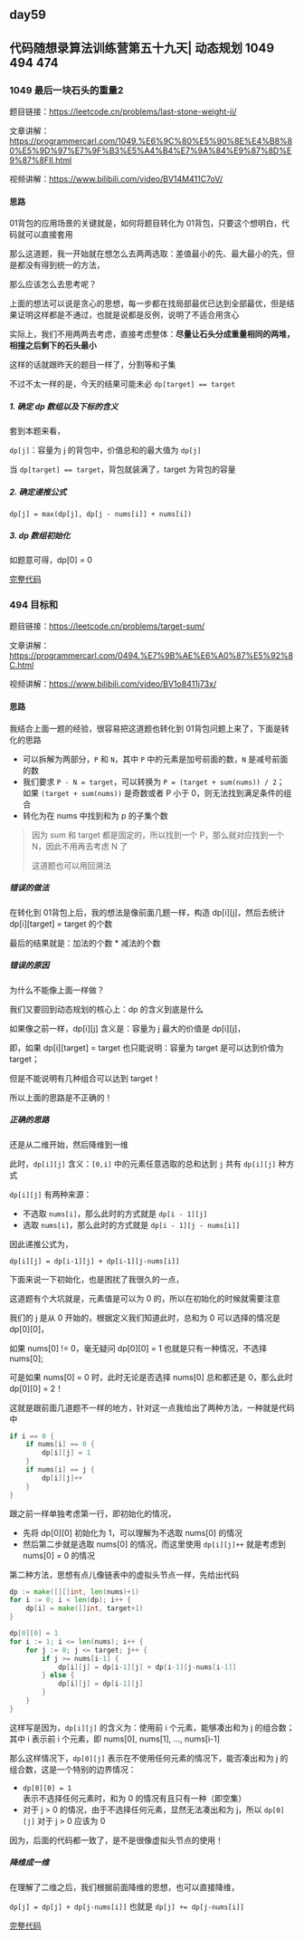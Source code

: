 ## day59

## 代码随想录算法训练营第五十九天| 动态规划 1049 494 474

### 1049 最后一块石头的重量2

题目链接：https://leetcode.cn/problems/last-stone-weight-ii/

文章讲解：https://programmercarl.com/1049.%E6%9C%80%E5%90%8E%E4%B8%80%E5%9D%97%E7%9F%B3%E5%A4%B4%E7%9A%84%E9%87%8D%E9%87%8FII.html

视频讲解：https://www.bilibili.com/video/BV14M411C7oV/

#### 思路
01背包的应用场景的关键就是，如何将题目转化为 01背包，只要这个想明白，代码就可以直接套用

那么这道题，我一开始就在想怎么去两两选取：差值最小的先、最大最小的先，但是都没有得到统一的方法，

那么应该怎么去思考呢？

上面的想法可以说是贪心的思想，每一步都在找局部最优已达到全部最优，但是结果证明这样都是不通过，也就是说都是反例，说明了不适合用贪心

实际上，我们不用两两去考虑，直接考虑整体：**尽量让石头分成重量相同的两堆，相撞之后剩下的石头最小**

这样的话就跟昨天的题目一样了，分割等和子集

不过不太一样的是，今天的结果可能未必 `dp[target] == target`

##### 1. 确定 dp 数组以及下标的含义

套到本题来看，

`dp[j]`：容量为 j 的背包中，价值总和的最大值为 `dp[j]`

当 `dp[target] == target`，背包就装满了，target 为背包的容量

##### 2. 确定递推公式

`dp[j] = max(dp[j], dp[j - nums[i]] + nums[i])`

##### 3. dp 数组初始化

如题意可得，dp[0] = 0

[完整代码](https://github.com/hd2yao/leetcode/tree/master/training/day59/1049_last_stone_weight_ii.go)

### 494 目标和

题目链接：https://leetcode.cn/problems/target-sum/

文章讲解：https://programmercarl.com/0494.%E7%9B%AE%E6%A0%87%E5%92%8C.html

视频讲解：https://www.bilibili.com/video/BV1o8411j73x/

#### 思路
我结合上面一题的经验，很容易把这道题也转化到 01背包问题上来了，下面是转化的思路

- 可以拆解为两部分，`P` 和 `N`，其中 `P` 中的元素是加号前面的数，`N` 是减号前面的数
- 我们要求 `P - N = target`，可以转换为 `P = (target + sum(nums)) / 2`；
如果 `(target + sum(nums))` 是奇数或者 P 小于 0，则无法找到满足条件的组合
- 转化为在 nums 中找到和为 p 的子集个数

> 因为 sum 和 target 都是固定的，所以找到一个 P，那么就对应找到一个 N，因此不用再去考虑 N 了
> 
> 这道题也可以用回溯法

##### 错误的做法
在转化到 01背包上后，我的想法是像前面几题一样，构造 dp[i][j]，然后去统计 dp[i][target] = target 的个数

最后的结果就是：加法的个数 * 减法的个数

##### 错误的原因
为什么不能像上面一样做？

我们又要回到动态规划的核心上：dp 的含义到底是什么

如果像之前一样，dp[i][j] 含义是：容量为 j 最大的价值是 dp[i][j]，

即，如果 dp[i][target] = target 也只能说明：容量为 target 是可以达到价值为 target；

但是不能说明有几种组合可以达到 target！

所以上面的思路是不正确的！

##### 正确的思路
还是从二维开始，然后降维到一维

此时，`dp[i][j]` 含义：`[0,i]` 中的元素任意选取的总和达到 `j` 共有 `dp[i][j]` 种方式

`dp[i][j]` 有两种来源：

- 不选取 `nums[i]`，那么此时的方式就是 `dp[i - 1][j]`
- 选取 `nums[i]`，那么此时的方式就是 `dp[i - 1][j - nums[i]]`

因此递推公式为，

`dp[i][j] = dp[i-1][j] + dp[i-1][j-nums[i]]`

下面来说一下初始化，也是困扰了我很久的一点，

这道题有个大坑就是，元素值是可以为 0 的，所以在初始化的时候就需要注意

我们的 j 是从 0 开始的，根据定义我们知道此时，总和为 0 可以选择的情况是 dp[0][0]，

如果 nums[0] != 0，毫无疑问 dp[0][0] = 1 也就是只有一种情况，不选择 nums[0];

可是如果 nums[0] = 0 时，此时无论是否选择 nums[0] 总和都还是 0，那么此时 dp[0][0] = 2！

这就是跟前面几道题不一样的地方，针对这一点我给出了两种方法，一种就是代码中

```go
if i == 0 {
    if nums[i] == 0 {
        dp[i][j] = 1
    }
    if nums[i] == j {
        dp[i][j]++
    }
}
```

跟之前一样单独考虑第一行，即初始化的情况，

- 先将 dp[0][0] 初始化为 1，可以理解为不选取 nums[0] 的情况
- 然后第二步就是选取 nums[0] 的情况，而这里使用 `dp[i][j]++` 就是考虑到 nums[0] = 0 的情况

第二种方法，思想有点儿像链表中的虚拟头节点一样，先给出代码

```go
dp := make([][]int, len(nums)+1)
for i := 0; i < len(dp); i++ {
    dp[i] = make([]int, target+1)
}

dp[0][0] = 1
for i := 1; i <= len(nums); i++ {
    for j := 0; j <= target; j++ {
        if j >= nums[i-1] {
            dp[i][j] = dp[i-1][j] + dp[i-1][j-nums[i-1]]
        } else {
            dp[i][j] = dp[i-1][j]
        }
    }
}
```
这样写是因为，`dp[i][j]` 的含义为：使用前 i 个元素，能够凑出和为 j 的组合数；
其中 i 表示前 i 个元素，即 nums[0], nums[1], ..., nums[i-1]

那么这样情况下，`dp[0][j]` 表示在不使用任何元素的情况下，能否凑出和为 j 的组合数，这是一个特别的边界情况：

- `dp[0][0] = 1` 表示不选择任何元素时，和为 0 的情况有且只有一种（即空集）
- 对于 j > 0 的情况，由于不选择任何元素，显然无法凑出和为 j，所以 `dp[0][j]` 对于 j > 0 应该为 0

因为，后面的代码都一致了，是不是很像虚拟头节点的使用！

##### 降维成一维
在理解了二维之后，我们根据前面降维的思想，也可以直接降维，

`dp[j] = dp[j] + dp[j-nums[i]]` 也就是 `dp[j] += dp[j-nums[i]]`

[完整代码](https://github.com/hd2yao/leetcode/tree/master/training/day59/0494_target_sum.go)
